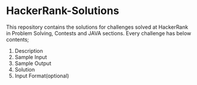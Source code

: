 # HackerRank-Solutions
This repository contains the solutions for challenges solved at HackerRank in Problem Solving, Contests and JAVA sections.
Every challenge has below contents;
1. Description 
2. Sample Input
3. Sample Output
4. Solution
5. Input Format(optional)
